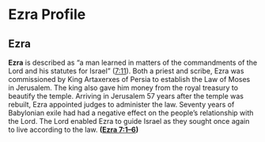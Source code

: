 # Ezra Profile

## Ezra

**Ezra** is described as “a man learned in matters of the commandments of the Lord and his statutes for Israel” ([7:11](https://www.esv.org/Ezra+7%3A11/)). Both a priest and scribe, Ezra was commissioned by King Artaxerxes of Persia to establish the Law of Moses in Jerusalem. The king also gave him money from the royal treasury to beautify the temple. Arriving in Jerusalem 57 years after the temple was rebuilt, Ezra appointed judges to administer the law. Seventy years of Babylo­nian exile had had a negative effect on the people’s relationship with the Lord. The Lord enabled Ezra to guide Israel as they sought once again to live according to the law. **([Ezra 7:1–6](https://www.esv.org/Ezra+7%3A1%E2%80%936/))**

